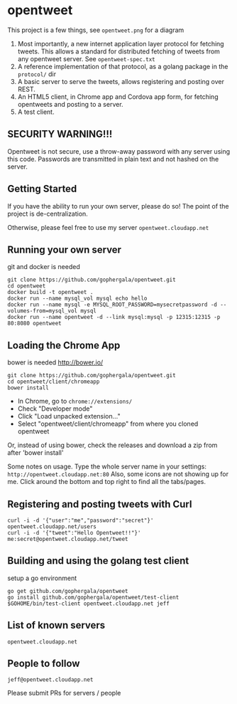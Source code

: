 # opentweet
This project is a few things, see `opentweet.png` for a diagram

1. Most importantly, a new internet application layer protocol for fetching tweets. This allows a standard for distributed fetching of tweets from any opentweet server. See `opentweet-spec.txt`
2. A reference implementation of that protocol, as a golang package in the `protocol/` dir
3. A basic server to serve the tweets, allows registering and posting over REST.
4. An HTML5 client, in Chrome app and Cordova app form, for fetching opentweets and posting to a server. 
5. A test client.

## SECURITY WARNING!!!

Opentweet is not secure, use a throw-away password with any server using this code. Passwords are transmitted in plain text and not hashed on the server.

## Getting Started

If you have the ability to run your own server, please do so! The point of the project is de-centralization.

Otherwise, please feel free to use my server `opentweet.cloudapp.net`

## Running your own server

git and docker is needed

````
git clone https://github.com/gophergala/opentweet.git
cd opentweet
docker build -t opentweet .
docker run --name mysql_vol mysql echo hello
docker run --name mysql -e MYSQL_ROOT_PASSWORD=mysecretpassword -d --volumes-from=mysql_vol mysql
docker run --name opentweet -d --link mysql:mysql -p 12315:12315 -p 80:8080 opentweet
````

## Loading the Chrome App

bower is needed http://bower.io/
````
git clone https://github.com/gophergala/opentweet.git
cd opentweet/client/chromeapp
bower install
````
* In Chrome, go to `chrome://extensions/`
* Check "Developer mode"
* Click "Load unpacked extension..."
* Select "opentweet/client/chromeapp" from where you cloned opentweet

Or, instead of using bower, check the releases and download a zip from after 'bower install'

Some notes on usage. Type the whole server name in your settings: `http://opentweet.cloudapp.net:80` Also, some icons are not showing up for me. Click around the bottom and top right to find all the tabs/pages.

## Registering and posting tweets with Curl

````
curl -i -d '{"user":"me","password":"secret"}' opentweet.cloudapp.net/users
curl -i -d '{"tweet":"Hello Opentweet!!"}' me:secret@opentweet.cloudapp.net/tweet
````

## Building and using the golang test client

setup a go environment

````
go get github.com/gophergala/opentweet
go install github.com/gophergala/opentweet/test-client
$GOHOME/bin/test-client opentweet.cloudapp.net jeff
````


## List of known servers

`opentweet.cloudapp.net`

## People to follow

`jeff@opentweet.cloudapp.net`

Please submit PRs for servers / people

